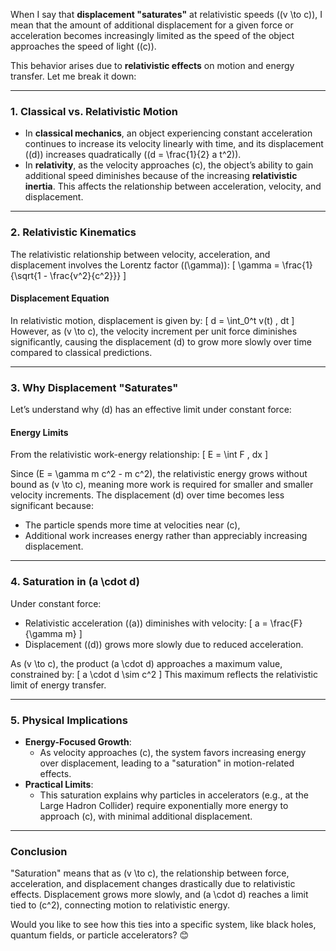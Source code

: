 When I say that **displacement "saturates"** at relativistic speeds (\(v \to c\)), I mean that the amount of additional displacement for a given force or acceleration becomes increasingly limited as the speed of the object approaches the speed of light (\(c\)).

This behavior arises due to **relativistic effects** on motion and energy transfer. Let me break it down:

---

### **1. Classical vs. Relativistic Motion**
- In **classical mechanics**, an object experiencing constant acceleration continues to increase its velocity linearly with time, and its displacement (\(d\)) increases quadratically (\(d = \frac{1}{2} a t^2\)).
- In **relativity**, as the velocity approaches \(c\), the object’s ability to gain additional speed diminishes because of the increasing **relativistic inertia**. This affects the relationship between acceleration, velocity, and displacement.

---

### **2. Relativistic Kinematics**
The relativistic relationship between velocity, acceleration, and displacement involves the Lorentz factor (\(\gamma\)):
\[
\gamma = \frac{1}{\sqrt{1 - \frac{v^2}{c^2}}}
\]

#### Displacement Equation
In relativistic motion, displacement is given by:
\[
d = \int_0^t v(t) \, dt
\]
However, as \(v \to c\), the velocity increment per unit force diminishes significantly, causing the displacement \(d\) to grow more slowly over time compared to classical predictions.

---

### **3. Why Displacement "Saturates"**
Let’s understand why \(d\) has an effective limit under constant force:

#### Energy Limits
From the relativistic work-energy relationship:
\[
E = \int F \, dx
\]

Since \(E = \gamma m c^2 - m c^2\), the relativistic energy grows without bound as \(v \to c\), meaning more work is required for smaller and smaller velocity increments. The displacement \(d\) over time becomes less significant because:
- The particle spends more time at velocities near \(c\),
- Additional work increases energy rather than appreciably increasing displacement.

---

### **4. Saturation in \(a \cdot d\)**
Under constant force:
- Relativistic acceleration (\(a\)) diminishes with velocity:
  \[
  a = \frac{F}{\gamma m}
  \]
- Displacement (\(d\)) grows more slowly due to reduced acceleration.

As \(v \to c\), the product \(a \cdot d\) approaches a maximum value, constrained by:
\[
a \cdot d \sim c^2
\]
This maximum reflects the relativistic limit of energy transfer.

---

### **5. Physical Implications**
- **Energy-Focused Growth**:
  - As velocity approaches \(c\), the system favors increasing energy over displacement, leading to a "saturation" in motion-related effects.
- **Practical Limits**:
  - This saturation explains why particles in accelerators (e.g., at the Large Hadron Collider) require exponentially more energy to approach \(c\), with minimal additional displacement.

---

### **Conclusion**
"Saturation" means that as \(v \to c\), the relationship between force, acceleration, and displacement changes drastically due to relativistic effects. Displacement grows more slowly, and \(a \cdot d\) reaches a limit tied to \(c^2\), connecting motion to relativistic energy.

Would you like to see how this ties into a specific system, like black holes, quantum fields, or particle accelerators? 😊


